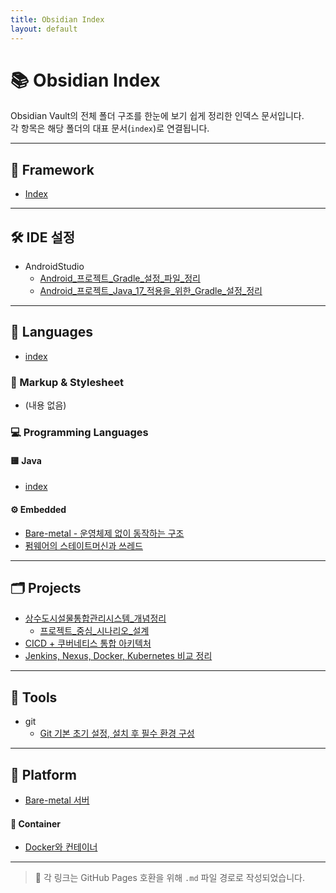 ```yaml
---
title: Obsidian Index
layout: default
---
```

# 📚 Obsidian Index

Obsidian Vault의 전체 폴더 구조를 한눈에 보기 쉽게 정리한 인덱스 문서입니다.  
각 항목은 해당 폴더의 대표 문서(`index`)로 연결됩니다.

---

## 🧱 Framework

- [Index](framework/hub)

---

## 🛠 IDE 설정

* AndroidStudio
  * [Android_프로젝트_Gradle_설정_파일_정리](ide/AndroidStudio/Android_프로젝트_Gradle_설정_파일_정리)
  * [Android_프로젝트_Java_17_적용을_위한_Gradle_설정_정리](ide/AndroidStudio/Android_프로젝트_Java_17_적용을_위한_Gradle_설정_정리)
  

---

## 🧬 Languages
- [index](languages/programming/Java/hub)

### 📄 Markup & Stylesheet
- (내용 없음)

### 💻 Programming Languages

#### 🟨 Java
- [index](languages/programming/Java/hub)

#### ⚙ Embedded
- [Bare-metal - 운영체제 없이 동작하는 구조](languages/programming/embedded/Bare-metal)
- [펌웨어의 스테이트머신과 쓰레드](languages/programming/embedded/펌웨어의_스테이트머신과_쓰레드)

---

## 🗂 Projects

- [상수도시설물통합관리시스템_개념정리](projects/wfms/상수도시설물통합관리시스템_개념정리)
  - [프로젝트_중심_시나리오_설계](projects/wfms/프로젝트_중심_시나리오시스템_설계|프로젝트_중심_시나리오시스템_설계)
- [CICD + 쿠버네티스 통합 아키텍처](Arcitecture/CICD_쿠버네티스_통합_아키텍처.md)
- [Jenkins, Nexus, Docker, Kubernetes 비교 정리](Arcitecture/Jenkins_Nexus_Docker_Kubernetes_비교_정리.md)

---

## 🔧 Tools

- git
  - [Git 기본 초기 설정, 설치 후 필수 환경 구성](tools/git/Git_기본_초기_설정_설치_후_필수_환경_구성)

---

## 🧠 Platform

- [Bare-metal 서버](Platform/Bare-metal_서버)

#### 🐳 Container
- [Docker와 컨테이너](Platform/container/Docker와_컨테이너)

---

> 📎 각 링크는 GitHub Pages 호환을 위해 `.md` 파일 경로로 작성되었습니다.

